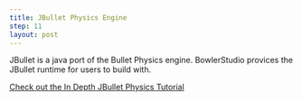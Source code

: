 ```yaml
---
title: JBullet Physics Engine
step: 11
layout: post
---
```


JBullet is a java port of the Bullet Physics engine. BowlerStudio provices the JBullet runtime for users to build with. 

[Check out the In Depth JBullet Physics Tutorial](/JBullet-Physics/Cube/)


<script src="https://gist.github.com/madhephaestus/f68a68d539234035e328a94a54faff63.js"></script>
